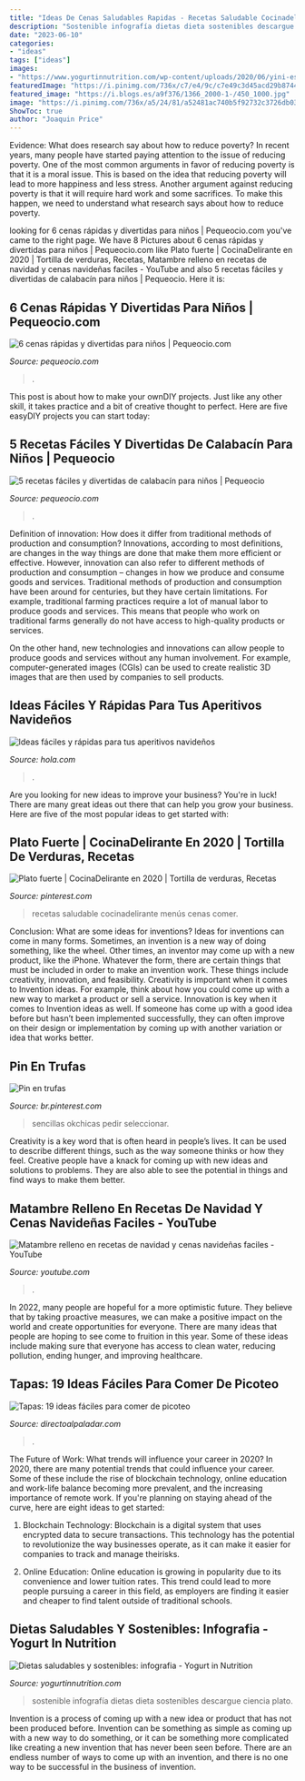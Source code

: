 ```yaml
---
title: "Ideas De Cenas Saludables Rapidas - Recetas Saludable Cocinadelirante Menús Cenas Comer"
description: "Sostenible infografía dietas dieta sostenibles descargue ciencia plato"
date: "2023-06-10"
categories:
- "ideas"
tags: ["ideas"]
images:
- "https://www.yogurtinnutrition.com/wp-content/uploads/2020/06/yini-es-cut1.png"
featuredImage: "https://i.pinimg.com/736x/c7/e4/9c/c7e49c3d45acd29b8744e1f6987c3a05.jpg"
featured_image: "https://i.blogs.es/a9f376/1366_2000-1-/450_1000.jpg"
image: "https://i.pinimg.com/736x/a5/24/81/a52481ac740b5f92732c3726db03cb28.jpg"
ShowToc: true
author: "Joaquin Price"
---
```



Evidence: What does research say about how to reduce poverty?
In recent years, many people have started paying attention to the issue of reducing poverty. One of the most common arguments in favor of reducing poverty is that it is a moral issue. This is based on the idea that reducing poverty will lead to more happiness and less stress. Another argument against reducing poverty is that it will require hard work and some sacrifices. To make this happen, we need to understand what research says about how to reduce poverty.

	

		
looking for 6 cenas rápidas y divertidas para niños | Pequeocio.com you've came to the right page. We have 8 Pictures about 6 cenas rápidas y divertidas para niños | Pequeocio.com like Plato fuerte | CocinaDelirante en 2020 | Tortilla de verduras, Recetas, Matambre relleno en recetas de navidad y cenas navideñas faciles - YouTube and also 5 recetas fáciles y divertidas de calabacín para niños | Pequeocio. Here it is:
		
    
## 6 Cenas Rápidas Y Divertidas Para Niños | Pequeocio.com

<img loading=lazy src="https://www.pequeocio.com/wp-content/uploads/2014/08/Quesitos-empanados-Pequerecetas.jpg" onerror="this.onerror=null;this.src='https://tse4.mm.bing.net/th?id=OIP.Evf1nlaYz7i4F8D5elaiFAHaK_&amp;pid=15.1';" alt="6 cenas rápidas y divertidas para niños | Pequeocio.com">

_Source: pequeocio.com_

>. 

	

This post is about how to make your ownDIY projects. Just like any other skill, it takes practice and a bit of creative thought to perfect. Here are five easyDIY projects you can start today: 

    
## 5 Recetas Fáciles Y Divertidas De Calabacín Para Niños | Pequeocio

<img loading=lazy src="https://www.pequeocio.com/wp-content/uploads/2014/03/verdura-para-ninos.jpg" onerror="this.onerror=null;this.src='https://tse2.mm.bing.net/th?id=OIP.WIZAhwvd--qJbFsz0LSsnAHaLH&amp;pid=15.1';" alt="5 recetas fáciles y divertidas de calabacín para niños | Pequeocio">

_Source: pequeocio.com_

>. 

	

Definition of innovation: How does it differ from traditional methods of production and consumption?
Innovations, according to most definitions, are changes in the way things are done that make them more efficient or effective. However, innovation can also refer to different methods of production and consumption – changes in how we produce and consume goods and services.
Traditional methods of production and consumption have been around for centuries, but they have certain limitations. For example, traditional farming practices require a lot of manual labor to produce goods and services. This means that people who work on traditional farms generally do not have access to high-quality products or services.

On the other hand, new technologies and innovations can allow people to produce goods and services without any human involvement. For example, computer-generated images (CGIs) can be used to create realistic 3D images that are then used by companies to sell products.

    
## Ideas Fáciles Y Rápidas Para Tus Aperitivos Navideños

<img loading=lazy src="https://www.hola.com/imagenes/cocina/noticiaslibros/20191129155088/aperitivos-faciles-rapidos-navidad/0-751-980/portada-navidad-adobe-m.jpg" onerror="this.onerror=null;this.src='https://tse4.mm.bing.net/th?id=OIP.Zi9dA3sEVL055bnmK3OKYAHaHa&amp;pid=15.1';" alt="Ideas fáciles y rápidas para tus aperitivos navideños">

_Source: hola.com_

>. 

	

Are you looking for new ideas to improve your business? You're in luck! There are many great ideas out there that can help you grow your business. Here are five of the most popular ideas to get started with:

    
## Plato Fuerte | CocinaDelirante En 2020 | Tortilla De Verduras, Recetas

<img loading=lazy src="https://i.pinimg.com/736x/c7/e4/9c/c7e49c3d45acd29b8744e1f6987c3a05.jpg" onerror="this.onerror=null;this.src='https://tse2.mm.bing.net/th?id=OIP.HEFWMDYYAyTJlYVTT_2M1gAAAA&amp;pid=15.1';" alt="Plato fuerte | CocinaDelirante en 2020 | Tortilla de verduras, Recetas">

_Source: pinterest.com_

>recetas saludable cocinadelirante menús cenas comer. 

	

Conclusion: What are some ideas for inventions?
Ideas for inventions can come in many forms. Sometimes, an invention is a new way of doing something, like the wheel. Other times, an inventor may come up with a new product, like the iPhone. Whatever the form, there are certain things that must be included in order to make an invention work. These things include creativity, innovation, and feasibility. 
Creativity is important when it comes to Invention ideas. For example, think about how you could come up with a new way to market a product or sell a service. Innovation is key when it comes to Invention ideas as well. If someone has come up with a good idea before but hasn’t been implemented successfully, they can often improve on their design or implementation by coming up with another variation or idea that works better.

    
## Pin En Trufas

<img loading=lazy src="https://i.pinimg.com/736x/a5/24/81/a52481ac740b5f92732c3726db03cb28.jpg" onerror="this.onerror=null;this.src='https://tse4.mm.bing.net/th?id=OIP.a2OMtHZn0EYu7EuUyZX93AHaD3&amp;pid=15.1';" alt="Pin en trufas">

_Source: br.pinterest.com_

>sencillas okchicas pedir seleccionar. 

	

Creativity is a key word that is often heard in people’s lives. It can be used to describe different things, such as the way someone thinks or how they feel. Creative people have a knack for coming up with new ideas and solutions to problems. They are also able to see the potential in things and find ways to make them better.

    
## Matambre Relleno En Recetas De Navidad Y Cenas Navideñas Faciles - YouTube

<img loading=lazy src="https://i.ytimg.com/vi/Ei5FWMDnyvg/maxresdefault.jpg" onerror="this.onerror=null;this.src='https://tse4.mm.bing.net/th?id=OIP.P2JIcYawbKo43sqlYaRuQQHaEK&amp;pid=15.1';" alt="Matambre relleno en recetas de navidad y cenas navideñas faciles - YouTube">

_Source: youtube.com_

>. 

	

In 2022, many people are hopeful for a more optimistic future. They believe that by taking proactive measures, we can make a positive impact on the world and create opportunities for everyone. There are many ideas that people are hoping to see come to fruition in this year. Some of these ideas include making sure that everyone has access to clean water, reducing pollution, ending hunger, and improving healthcare.

    
## Tapas: 19 Ideas Fáciles Para Comer De Picoteo

<img loading=lazy src="https://i.blogs.es/a9f376/1366_2000-1-/450_1000.jpg" onerror="this.onerror=null;this.src='https://tse4.mm.bing.net/th?id=OIP.FeVRP2SrZdPtoB-D_P3L5wDUEm&amp;pid=15.1';" alt="Tapas: 19 ideas fáciles para comer de picoteo">

_Source: directoalpaladar.com_

>. 

	

The Future of Work: What trends will influence your career in 2020?
In 2020, there are many potential trends that could influence your career. Some of these include the rise of blockchain technology, online education and work-life balance becoming more prevalent, and the increasing importance of remote work. If you're planning on staying ahead of the curve, here are eight ideas to get started:
1. Blockchain Technology: Blockchain is a digital system that uses encrypted data to secure transactions. This technology has the potential to revolutionize the way businesses operate, as it can make it easier for companies to track and manage theirisks.

2. Online Education: Online education is growing in popularity due to its convenience and lower tuition rates. This trend could lead to more people pursuing a career in this field, as employers are finding it easier and cheaper to find talent outside of traditional schools.


    
## Dietas Saludables Y Sostenibles: Infografia - Yogurt In Nutrition

<img loading=lazy src="https://www.yogurtinnutrition.com/wp-content/uploads/2020/06/yini-es-cut1.png" onerror="this.onerror=null;this.src='https://tse2.mm.bing.net/th?id=OIP.JAn395Xky2fXsog1yioH0wHaMU&amp;pid=15.1';" alt="Dietas saludables y sostenibles: infografia - Yogurt in Nutrition">

_Source: yogurtinnutrition.com_

>sostenible infografía dietas dieta sostenibles descargue ciencia plato. 

	

Invention is a process of coming up with a new idea or product that has not been produced before. Invention can be something as simple as coming up with a new way to do something, or it can be something more complicated like creating a new invention that has never been seen before. There are an endless number of ways to come up with an invention, and there is no one way to be successful in the business of invention.

